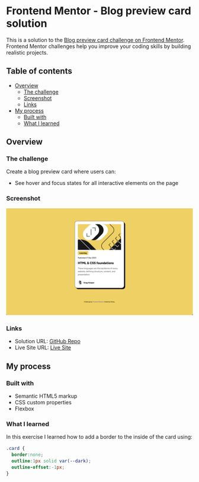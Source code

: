 # Frontend Mentor - Blog preview card solution

This is a solution to the [Blog preview card challenge on Frontend Mentor](https://www.frontendmentor.io/challenges/blog-preview-card-ckPaj01IcS). Frontend Mentor challenges help you improve your coding skills by building realistic projects. 

## Table of contents

- [Overview](#overview)
  - [The challenge](#the-challenge)
  - [Screenshot](#screenshot)
  - [Links](#links)
- [My process](#my-process)
  - [Built with](#built-with)
  - [What I learned](#what-i-learned)


## Overview

### The challenge
Create a blog preview card where users can:

- See hover and focus states for all interactive elements on the page

### Screenshot

![](./screenshot.png)

### Links

- Solution URL: [GitHub Repo](https://github.com/kelseyjhayes/Blog-Preview-Card)
- Live Site URL: [Live Site](https://your-live-site-url.com)

## My process

### Built with

- Semantic HTML5 markup
- CSS custom properties
- Flexbox

### What I learned

In this exercise I learned how to add a border to the inside of the card using:

```css
.card {
  border:none;
  outline:1px solid var(--dark);
  outline-offset:-1px;
}
```
